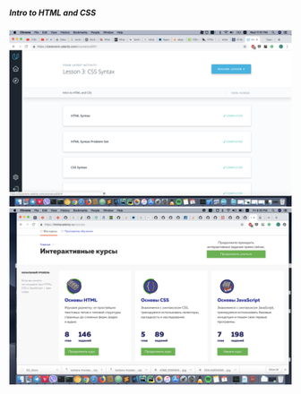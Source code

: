 #####  Intro to HTML and CSS

![Image of html-CssIntro-Udacity](screenshot/htmlCssIntroUdacity.png)
![Image of html-CssIntro-Htmlacademy](screenshot/htmlCssIntroHtmlacademy.png)

